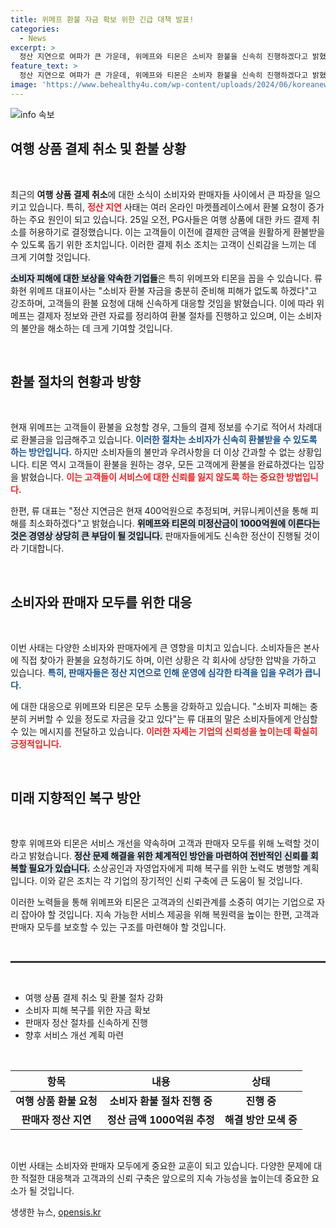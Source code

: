 ```yaml
---
title: 위메프 환불 자금 확보 위한 긴급 대책 발표!
categories:
  - News
excerpt: >
  정산 지연으로 여파가 큰 가운데, 위메프와 티몬은 소비자 환불을 신속히 진행하겠다고 밝혔습니다. PG사는 여행 상품 결제 취소를 곧 해제할 예정이며, 소비자 피해를 전액 보상할 계획입니다.
feature_text: >
  정산 지연으로 여파가 큰 가운데, 위메프와 티몬은 소비자 환불을 신속히 진행하겠다고 밝혔습니다. PG사는 여행 상품 결제 취소를 곧 해제할 예정이며, 소비자 피해를 전액 보상할 계획입니다.
image: 'https://www.behealthy4u.com/wp-content/uploads/2024/06/koreanews.jpg'
---
```


<p><img src="https://www.behealthy4u.com/wp-content/uploads/2024/06/koreanews.jpg" alt="info 속보" /></p>

<h2 data-ke-size="size26">여행 상품 결제 취소 및 환불 상황</h2>

<p data-ke-size="size16">&nbsp;</p>

<p>최근의 <b>여행 상품 결제 취소</b>에 대한 소식이 소비자와 판매자들 사이에서 큰 파장을 일으키고 있습니다. 특히, <b><span style="color: #ee2323;">정산 지연</span></b> 사태는 여러 온라인 마켓플레이스에서 환불 요청이 증가하는 주요 원인이 되고 있습니다. 25일 오전, PG사들은 여행 상품에 대한 카드 결제 취소를 허용하기로 결정했습니다. 이는 고객들이 이전에 결제한 금액을 원활하게 환불받을 수 있도록 돕기 위한 조치입니다. 이러한 결제 취소 조치는 고객이 신뢰감을 느끼는 데 크게 기여할 것입니다. </p>

<p><b><span style="background-color: #21538527;">소비자 피해에 대한 보상을 약속한 기업들</span></b>은 특히 위메프와 티몬을 꼽을 수 있습니다. 류화현 위메프 대표이사는 "소비자 환불 자금을 충분히 준비해 피해가 없도록 하겠다"고 강조하며, 고객들의 환불 요청에 대해 신속하게 대응할 것임을 밝혔습니다. 이에 따라 위메프는 결제자 정보와 관련 자료를 정리하여 환불 절차를 진행하고 있으며, 이는 소비자의 불안을 해소하는 데 크게 기여할 것입니다. </p>

<p><br /></p>

<h2 data-ke-size="size26">환불 절차의 현황과 방향</h2>

<p data-ke-size="size16">&nbsp;</p>

<p>현재 위메프는 고객들이 환불을 요청할 경우, 그들의 결제 정보를 수기로 적어서 차례대로 환불금을 입금해주고 있습니다. <b><span style="color: #1a5490;">이러한 절차는 소비자가 신속히 환불받을 수 있도록 하는 방안입니다.</span></b> 하지만 소비자들의 불만과 우려사항을 더 이상 간과할 수 없는 상황입니다. 티몬 역시 고객들이 환불을 원하는 경우, 모든 고객에게 환불을 완료하겠다는 입장을 밝혔습니다. <b><span style="color: #ee2323;">이는 고객들이 서비스에 대한 신뢰를 잃지 않도록 하는 중요한 방법입니다.</span></b> </p>

<p>한편, 류 대표는 "정산 지연금은 현재 400억원으로 추정되며, 커뮤니케이션을 통해 피해를 최소화하겠다"고 밝혔습니다. <b><span style="background-color: #21538527;">위메프와 티몬의 미정산금이 1000억원에 이른다는 것은 경영상 상당히 큰 부담이 될 것입니다.</span></b> 판매자들에게도 신속한 정산이 진행될 것이라 기대합니다. </p>

<p><br /></p>

<h2 data-ke-size="size26">소비자와 판매자 모두를 위한 대응</h2>

<p data-ke-size="size16">&nbsp;</p>

<p>이번 사태는 다양한 소비자와 판매자에게 큰 영향을 미치고 있습니다. 소비자들은 본사에 직접 찾아가 환불을 요청하기도 하며, 이런 상황은 각 회사에 상당한 압박을 가하고 있습니다. <b><span style="color: #1a5490;">특히, 판매자들은 정산 지연으로 인해 운영에 심각한 타격을 입을 우려가 큽니다.</span></b> </p>

<p>에 대한 대응으로 위메프와 티몬은 모두 소통을 강화하고 있습니다. "소비자 피해는 충분히 커버할 수 있을 정도로 자금을 갖고 있다"는 류 대표의 말은 소비자들에게 안심할 수 있는 메시지를 전달하고 있습니다. <b><span style="color: #ee2323;">이러한 자세는 기업의 신뢰성을 높이는데 확실히 긍정적입니다.</span></b> </p>

<p><br /></p>

<h2 data-ke-size="size26">미래 지향적인 복구 방안</h2>

<p data-ke-size="size16">&nbsp;</p>

<p>향후 위메프와 티몬은 서비스 개선을 약속하며 고객과 판매자 모두를 위해 노력할 것이라고 밝혔습니다. <b><span style="background-color: #21538527;">정산 문제 해결을 위한 체계적인 방안을 마련하여 전반적인 신뢰를 회복할 필요가 있습니다.</span></b> 소상공인과 자영업자에게 피해 복구를 위한 노력도 병행할 계획입니다. 이와 같은 조치는 각 기업의 장기적인 신뢰 구축에 큰 도움이 될 것입니다. </p>

<p>이러한 노력들을 통해 위메프와 티몬은 고객과의 신뢰관계를 소중히 여기는 기업으로 자리 잡아야 할 것입니다. 지속 가능한 서비스 제공을 위해 복원력을 높이는 한편, 고객과 판매자 모두를 보호할 수 있는 구조를 마련해야 할 것입니다. </p>

<p><br /></p>

<hr style="height:3px; border:none; background-color:#333;"/>

<p data-ke-size="size16">&nbsp;</p>

<ul>
  <li>여행 상품 결제 취소 및 환불 절차 강화</li>
  <li>소비자 피해 복구를 위한 자금 확보</li>
  <li>판매자 정산 절차를 신속하게 진행</li>
  <li>향후 서비스 개선 계획 마련</li>
</ul>

<p data-ke-size="size16">&nbsp;</p>

<table>
  <thead>
    <tr>
      <th style="text-align: center;">항목</th>
      <th style="text-align: center;">내용</th>
      <th style="text-align: center;">상태</th>
    </tr>
  </thead>
  <tbody>
    <tr>
      <td style="text-align: center; height: 17px;"><b>여행 상품 환불 요청</b></td>
      <td style="text-align: center; height: 17px;"><b>소비자 환불 절차 진행 중</b></td>
      <td style="text-align: center; height: 17px;"><b>진행 중</b></td>
    </tr>
    <tr>
      <td style="text-align: center; height: 17px;"><b>판매자 정산 지연</b></td>
      <td style="text-align: center; height: 17px;"><b>정산 금액 1000억원 추정</b></td>
      <td style="text-align: center; height: 17px;"><b>해결 방안 모색 중</b></td>
    </tr>
  </tbody>
</table>

<p data-ke-size="size16">&nbsp;</p>

<p>이번 사태는 소비자와 판매자 모두에게 중요한 교훈이 되고 있습니다. 다양한 문제에 대한 적절한 대응책과 고객과의 신뢰 구축은 앞으로의 지속 가능성을 높이는데 중요한 요소가 될 것입니다.</p>
생생한 뉴스, <a href="https://opensis.kr" rel="dofollow">opensis.kr</a>


